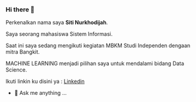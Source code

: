 ### Hi there 👋
Perkenalkan nama saya **Siti Nurkhodijah**.

Saya seorang mahasiswa Sistem Informasi.

Saat ini saya sedang mengikuti kegiatan MBKM Studi Independen dengaan mitra Bangkit.

MACHINE LEARNING menjadi pilihan saya untuk mendalami bidang Data Science. 

Ikuti linkin ku disini ya : 
[Linkedin](https://www.linkedin.com/in/)

- 💬 Ask me anything ...

<!--
**Snkhodijah/Snkhodijah** is a ✨ _special_ ✨ repository because its `README.md` (this file) appears on your GitHub profile.

Here are some ideas to get you started:

- 🔭 I’m currently working on ...
- 🌱 I’m currently learning ...
- 👯 I’m looking to collaborate on ...
- 🤔 I’m looking for help with ...
- 💬 Ask me about ...
- 📫 How to reach me: ...
- 😄 Pronouns: ...
- ⚡ Fun fact: ...
-->

